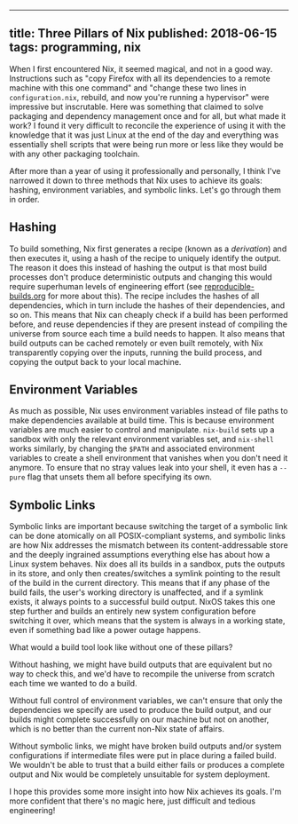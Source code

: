 --------------------------------------------------------------------------------
title: Three Pillars of Nix
published: 2018-06-15
tags: programming, nix
--------------------------------------------------------------------------------

When I first encountered Nix, it seemed magical, and not in a good way.
Instructions such as "copy Firefox with all its dependencies to a remote
machine with this one command" and "change these two lines in
`configuration.nix`, rebuild, and now you're running a hypervisor" were
impressive but inscrutable. Here was something that claimed to solve packaging
and dependency management once and for all, but what made it work? I found it
very difficult to reconcile the experience of using it with the knowledge that
it was just Linux at the end of the day and everything was essentially shell
scripts that were being run more or less like they would be with any other
packaging toolchain.

After more than a year of using it professionally and personally, I think I've
narrowed it down to three methods that Nix uses to achieve its goals: hashing,
environment variables, and symbolic links. Let's go through them in order.

## Hashing

To build something, Nix first generates a recipe (known as a *derivation*) and
then executes it, using a hash of the recipe to uniquely identify the output.
The reason it does this instead of hashing the output is that most build
processes don't produce deterministic outputs and changing this would require
superhuman levels of engineering effort (see
[reproducible-builds.org](https://reproducible-builds.org/) for more about
this). The recipe includes the hashes of all dependencies, which in turn
include the hashes of their dependencies, and so on. This means that Nix can
cheaply check if a build has been performed before, and reuse dependencies if
they are present instead of compiling the universe from source each time a
build needs to happen. It also means that build outputs can be cached remotely
or even built remotely, with Nix transparently copying over the inputs, running
the build process, and copying the output back to your local machine.

## Environment Variables

As much as possible, Nix uses environment variables instead of file paths to
make dependencies available at build time. This is because environment
variables are much easier to control and manipulate. `nix-build` sets up a
sandbox with only the relevant environment variables set, and `nix-shell` works
similarly, by changing the `$PATH` and associated environment variables to
create a shell environment that vanishes when you don't need it anymore. To
ensure that no stray values leak into your shell, it even has a `--pure` flag
that unsets them all before specifying its own.

## Symbolic Links

Symbolic links are important because switching the target of a symbolic link
can be done atomically on all POSIX-compliant systems, and symbolic links are
how Nix addresses the mismatch between its content-addressable store and the
deeply ingrained assumptions everything else has about how a Linux system
behaves. Nix does all its builds in a sandbox, puts the outputs in its store,
and only then creates/switches a symlink pointing to the result of the build in
the current directory. This means that if any phase of the build fails, the
user's working directory is unaffected, and if a symlink exists, it always
points to a successful build output. NixOS takes this one step further and
builds an entirely new system configuration before switching it over, which
means that the system is always in a working state, even if something bad like
a power outage happens.

What would a build tool look like without one of these pillars?

Without hashing, we might have build outputs that are equivalent but no way to
check this, and we'd have to recompile the universe from scratch each time we
wanted to do a build.

Without full control of environment variables, we can't ensure that only the
dependencies we specify are used to produce the build output, and our builds
might complete successfully on our machine but not on another, which is no
better than the current non-Nix state of affairs.

Without symbolic links, we might have broken build outputs and/or system
configurations if intermediate files were put in place during a failed build.
We wouldn't be able to trust that a build either fails or produces a complete
output and Nix would be completely unsuitable for system deployment.

I hope this provides some more insight into how Nix achieves its goals. I'm
more confident that there's no magic here, just difficult and tedious
engineering!

